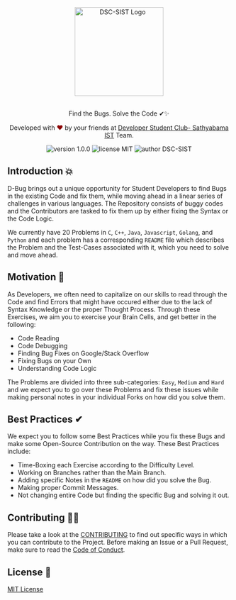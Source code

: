 <div align="center">
  <img alt="DSC-SIST Logo" src="https://i.imgur.com/BjAjNjo.png" height="200" />
</div>
<br>
<p align="center">
Find the Bugs. Solve the Code ✔✨
</p>
<p align="center">
Developed with <span style="color: #8b0000;">&hearts;</span> by your friends at <a href="https://dsc.community.dev/sathyabama-institute-of-science-technology/">Developer Student Club- Sathyabama IST</a> Team.
</p>
<p align="center">
    <img src="https://img.shields.io/badge/version-1.0.0-yellowgreen" alt="version 1.0.0"/>
    <img src="https://img.shields.io/badge/license-MIT-brightgreen" alt="license MIT"/>
    <img src="https://img.shields.io/badge/Author-DSC--SIST-green" alt="author DSC-SIST"/>
</p>

## Introduction 💥

D-Bug brings out a unique opportunity for Student Developers to find Bugs in the existing Code and fix them, while moving ahead in a linear series of challenges in various languages. The Repository consists of buggy codes and the Contributors are tasked to fix them up by either fixing the Syntax or the Code Logic. 

We currently have 20 Problems in `C`, `C++`, `Java`, `Javascript`, `Golang`, and `Python` and each problem has a corresponding `README` file which describes the Problem and the Test-Cases associated with it, which you need to solve and move ahead. 

## Motivation 👀

As Developers, we often need to capitalize on our skills to read through the Code and find Errors that might have occured either due to the lack of Syntax Knowledge or the proper Thought Process. Through these Exercises, we aim you to exercise your Brain Cells, and get better in the following: 

- Code Reading
- Code Debugging
- Finding Bug Fixes on Google/Stack Overflow
- Fixing Bugs on your Own 
- Understanding Code Logic 

The Problems are divided into three sub-categories: `Easy`, `Medium` and `Hard` and we expect you to go over these Problems and fix these issues while making personal notes in your individual Forks on how did you solve them. 

## Best Practices ✔

We expect you to follow some Best Practices while you fix these Bugs and make some Open-Source Contribution on the way. These Best Practices include: 

- Time-Boxing each Exercise according to the Difficulty Level.
- Working on Branches rather than the Main Branch. 
- Adding specific Notes in the `README` on how did you solve the Bug. 
- Making proper Commit Messages. 
- Not changing entire Code but finding the specific Bug and solving it out.

## Contributing 🐱‍💻

Please take a look at the [CONTRIBUTING](https://github.com/DSC-SIST/D-Bug/blob/main/CONTRIBUTING.md) to find out specific ways in which you can contribute to the Project. Before making an Issue or a Pull Request, make sure to read the [Code of Conduct](https://github.com/DSC-SIST/D-Bug/blob/main/CODE_OF_CONDUCT.md).

## License 📜

[MIT License](https://github.com/DSC-SIST/D-Bug/blob/main/LICENSE)
